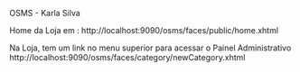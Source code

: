 OSMS - Karla Silva

Home da Loja em : http://localhost:9090/osms/faces/public/home.xhtml

Na Loja, tem um link no menu superior para acessar o Painel Administrativo
	http://localhost:9090/osms/faces/category/newCategory.xhtml
